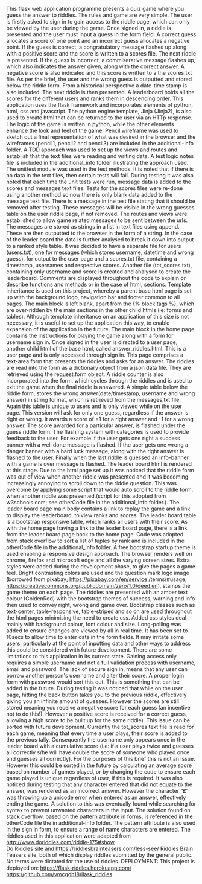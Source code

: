 This flask web application programme presents a quiz game where you guess the answer to riddles. The rules
and game are very simple. The user is firstly asked to sign in to gain access to the riddle page, which 
can only be viewed by the user during the game. Once signed in, a riddle is presented and the user must 
input a guess in the form field. A correct guess allocates a score of one point and an incorrect guess 
allocates a negative point.
If the guess is correct, a congratulatory message flashes up along with a positive score and the score is
written to a scores file. The next riddle is presented.
If the guess is incorrect, a commiserative message flashes up, which also indicates the answer given, along
with the correct answer. A negative score is also indicated and this score is written to a the scores.txt 
file. As per the brief, the user and the wrong guess is outputted and stored below the riddle form. From 
a historical perspective a date-time stamp is also included. The next riddle is then presented.
A leaderboard holds all the scores for the different users and ranks them in descending order.
This application uses the flask framework and incorporates elements of python,  html, css and javascript. 
The python engine template, Jinja (Jinja2), is also used to create html that can be returned to the 
user via an HTTp response. The logic of the game is written in python, while the other elements enhance 
the look and feel of the game.
Pencil wireframe was used to sketch out a final representation of what was desired in the browser and the
wireframes (pencil1, pencil2 and pencil3) are included in the additional-info folder.
A TDD approach was used to set up the views and routes and establish that the text files were reading and
writing data. A test logic notes file is included in the additional_info folder illustrating the approach
used. The unittest module was used in the test methods. It is noted that if there is no data in the 
text files, then certain tests will fail. During testing it was also noted that each time the unit tests 
were run, message data is added to the scores and messages text files. Tests for the scores files were
re-done using another method so now there is only blank data added to the message text file. There is a 
message in the test file stating that it should be removed after testing. These messages will be visible
in the wrong guesses table on the user riddle page, if not removed.
The routes and views were established to allow game related messages to be sent between the urls. The 
messages are stored as strings in a list in text files using append. These are then outputted to the 
browser in the form of a string. In the case of the leader board the data is further analysed to break 
it down into output to a ranked style table. It was decided to have a separate file for users (users.txt), 
one for messages (which stores username, datetime and wrong guess), for output to the user page and a 
scores.txt file, containing a timestamp, usernames and respective scores. Another file (tot_scores.txt), 
containing only username and score is created and analysed to create the leaderboard.
Comments are displayed throughout the code to explain or describe functions and methods or in the case of html, sections. 
Template inheritance is used on this project, whereby a parent base html page is set up with 
the background logo, navigation bar and footer common to all pages. The main block is  left 
blank, apart from the {% block tags %}, which are over-ridden by the main sections in the 
other child htmls (ie: forms and tables). Although template inheritance on an application of 
this size is not necessary, it is useful to set up the application this way, to enable 
expansion of the application in the future.
The main block in the home page contains the instructions for playing the game along with a 
form for username sign in. Once signed in the user is directed to a user page, another child 
html of the base html, called answer_riddles.html.  This is a user page and is only accessed 
through sign in. This page comprises a text-area form that presents the riddles and asks for 
an answer. The riddles are read into the form as a dictionary object from a json data file. 
They are retrieved using the request.form object. A riddle counter is also incorporated into 
the form, which cycles through the riddles and is used to exit the game when the final riddle 
is answered. A simple table below the riddle form, stores the wrong answer(date/timestamp, 
username and wrong answer) in string format, which is retrieved from the messages.txt file. 
Again this table is unique to users and is only viewed while on the user page.
This version will ask for only one guess, regardless if the answer is right or wrong. 
It awards a score of +1 for a right answer and -1 for a wrong answer. The score awarded for 
a particular answer, is flashed under the guess riddle form. The flashing system with 
categories is used to provide feedback to the user. For example if the user gets one right 
a success banner with a well done message is flashed. If the user gets one wrong a danger 
banner with a hard luck message, along with the right answer is flashed to the user. Finally 
when the last riddle is guessed  an info-banner with a game is over message is flashed. The 
leader board html is rendered at this stage.
Due to the html page set up it was noticed that the riddle form was out of view when another 
riddle was presented and it was becoming increasingly annoying to scroll down to the riddle 
question. This was overcome by applying some script that would auto scroll to the riddle form, 
when another riddle was presented.(script for this adopted from w3schools.com; see otherCode 
file in the additional_info folder.).
The leader board page main body contains a link to replay the game and a link to display the 
leaderboard, to view ranks and scores. The leader board table is a bootstrap responsive table, 
which ranks all users  with their score. As with the home page having a link to the leader 
board page, there is a link from the leader board page back to the home page. Code was 
adopted from stack overflow to sort a list of tuples by rank and is included in the otherCode 
file in the additional_info folder. 
A free bootstrap startup theme is used enabling a responsive design approach. The browser 
renders well on chrome, firefox and microsoft edge and all the varying screen sizes.  Extra 
styles were added during the development phase, to give the pages a game feel. Bright 
contrasting colors are used and the question mark logo image (borrowed from  pixabay; 
https://pixabay.com/en/service /terms/#usage;  https://creativecommons.org/publicdomain/zero/1.0/deed.en), 
stamps the game theme on each page. The riddles are presented with an amber text colour
(GoldenRod) with the bootstrap themes of success, warning and info then used to convey right, 
wrong and game over. Bootstrap classes such as text-center, table-responsive, table-striped 
and so on are used throughout the html pages minimising the need to create css.  Added css 
styles deal mainly with background colour, font colour  and size.
Long-polling was added to ensure changes are viewed by all in real time. It has been set to 
10secs to allow time to enter data in the form fields. It may irritate some users, particularly 
at the point of inputting data and other ways to address this could be considered with future 
development.
There are some limitations to this application in its current state. Gaining access only 
requires a simple username and not a full validation process with username, email and 
password. The lack of secure sign in,  means that any user can borrow another person's 
username and alter their score. A proper login form with password would sort this out. This 
is something that can be added in the future. During testing it was noticed that while on 
the user page, hitting the back button takes you to the previous riddle, effectively giving 
you an infinite amount of guesses. However the scores are still stored meaning you receive a 
negative score for each guess (an incentive not to do this!). However a positive score is 
received for a correct guess, allowing a high score to be built up for the same riddle). This 
issue can be sorted with future development. Currently the tot_scores text file is read for 
each game, meaning that every time a user plays, their score is added to the previous tally. 
Consequently the username only appears once in the leader board with a cumulative score (i.e: 
if a user plays twice and guesses all correctly s/he will have double the score of someone 
who played once and guesses all correctly). For the purposes of this brief this is not an 
issue. However this could be sorted in the future by calculating an average score based on 
number of games played,  or by changing the code to ensure each game played is unique regardless 
of user, if this is required.
It was also noticed during testing that any character entered that did not equate to the 
answer, was rendered as an incorrect answer. However the character “£”  was throwing up a 
unicode error when entered as an answer, effectively ending the game. A solution to this was 
eventually found while searching for syntax to prevent unwanted characters in the input. The 
solution found on stack overflow, based on the pattern attribute in forms, is referenced in 
the otherCode file the in additional-info folder. The pattern attribute is also used in the 
sign in form, to  ensure a range of name characters are entered.
The riddles used in this application were adapted from http://www.doriddles.com/riddle-175#show  
Do Riddles site and https://riddlesbrainteasers.com/less-see/ Riddles Brain Teasers site, 
both of which display riddles submitted by the general public. No terms were dictated for 
the use of riddles.
DEPLOYMENT: This project is deployed on:
https://flask-riddles.herokuapp.com/
https://github.com/vmcggh18/llask_riddles